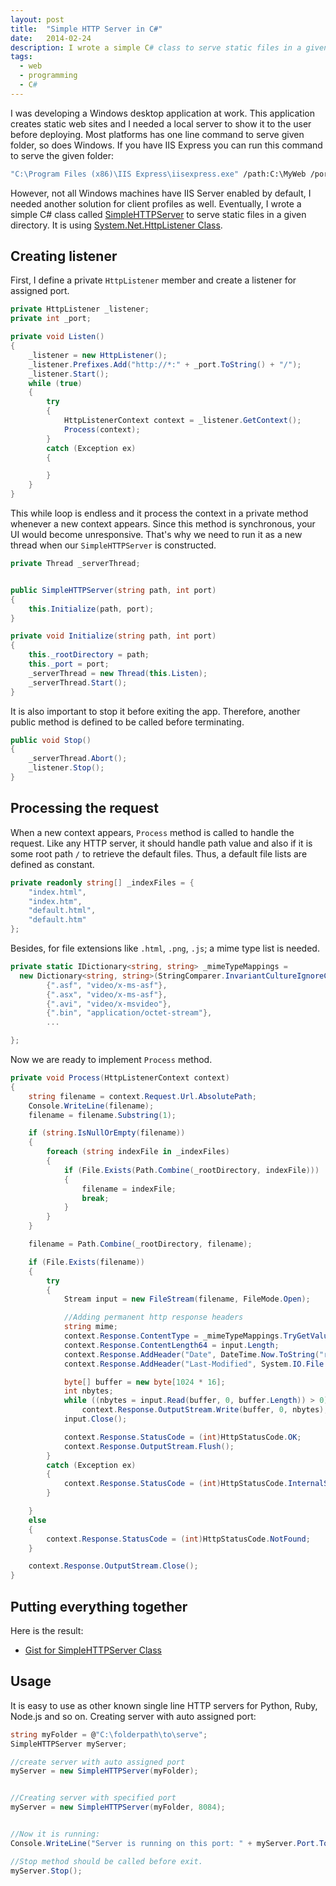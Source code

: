 ```yaml
---
layout: post
title:  "Simple HTTP Server in C#"
date:   2014-02-24
description: I wrote a simple C# class to serve static files in a given directory. It is easy to use as other known single line HTTP servers for Python, Ruby, Node.js and so on.
tags:
  - web
  - programming
  - C#
---
```


I was developing a Windows desktop application at work.
This application creates static web sites and I needed a local server to show it to the user before deploying.
Most platforms has one line command to serve given folder, so does Windows.
If you have IIS Express you can run this command to serve the given folder:

```bash
"C:\Program Files (x86)\IIS Express\iisexpress.exe" /path:C:\MyWeb /port:8084
```

However, not all Windows machines have IIS Server enabled by default, I needed another solution for client profiles as well.
Eventually, I wrote a simple C# class called [SimpleHTTPServer](https://gist.github.com/aksakalli/9191056) to serve static files in a given directory.
It is using [System.Net.HttpListener Class](https://msdn.microsoft.com/en-us/library/system.net.httplistener.aspx).

## Creating listener

First, I define a private `HttpListener` member and create a listener for assigned port.


```csharp
private HttpListener _listener;
private int _port;

private void Listen()
{
    _listener = new HttpListener();
    _listener.Prefixes.Add("http://*:" + _port.ToString() + "/");
    _listener.Start();
    while (true)
    {
        try
        {
            HttpListenerContext context = _listener.GetContext();
            Process(context);
        }
        catch (Exception ex)
        {

        }
    }
}
```

This while loop is endless and it process the context in a private method whenever a new context appears.
Since this method is synchronous, your UI would become unresponsive.
That's why we need to run it as a new thread when our `SimpleHTTPServer` is constructed.


```csharp
private Thread _serverThread;


public SimpleHTTPServer(string path, int port)
{
    this.Initialize(path, port);
}

private void Initialize(string path, int port)
{
    this._rootDirectory = path;
    this._port = port;
    _serverThread = new Thread(this.Listen);
    _serverThread.Start();
}
```

It is also important to stop it before exiting the app.
Therefore, another public method is defined to be called before terminating.

```csharp
public void Stop()
{
    _serverThread.Abort();
    _listener.Stop();
}
```

## Processing the request

When a new context appears, `Process` method is called to handle the request.
Like any HTTP server, it should handle path value and also if it is some root path `/` to retrieve the default files.
Thus, a default file lists are defined as constant.

```csharp
private readonly string[] _indexFiles = {
    "index.html",
    "index.htm",
    "default.html",
    "default.htm"
};
```

Besides, for file extensions like `.html`, `.png`, `.js`; a mime type list is needed.

```csharp
private static IDictionary<string, string> _mimeTypeMappings =
  new Dictionary<string, string>(StringComparer.InvariantCultureIgnoreCase) {
        {".asf", "video/x-ms-asf"},
        {".asx", "video/x-ms-asf"},
        {".avi", "video/x-msvideo"},
        {".bin", "application/octet-stream"},
        ...

};        
```

Now we are ready to implement `Process` method.

```csharp
private void Process(HttpListenerContext context)
{
    string filename = context.Request.Url.AbsolutePath;
    Console.WriteLine(filename);
    filename = filename.Substring(1);

    if (string.IsNullOrEmpty(filename))
    {
        foreach (string indexFile in _indexFiles)
        {
            if (File.Exists(Path.Combine(_rootDirectory, indexFile)))
            {
                filename = indexFile;
                break;
            }
        }
    }

    filename = Path.Combine(_rootDirectory, filename);

    if (File.Exists(filename))
    {
        try
        {
            Stream input = new FileStream(filename, FileMode.Open);

            //Adding permanent http response headers
            string mime;
            context.Response.ContentType = _mimeTypeMappings.TryGetValue(Path.GetExtension(filename), out mime) ? mime : "application/octet-stream";
            context.Response.ContentLength64 = input.Length;
            context.Response.AddHeader("Date", DateTime.Now.ToString("r"));
            context.Response.AddHeader("Last-Modified", System.IO.File.GetLastWriteTime(filename).ToString("r"));

            byte[] buffer = new byte[1024 * 16];
            int nbytes;
            while ((nbytes = input.Read(buffer, 0, buffer.Length)) > 0)
                context.Response.OutputStream.Write(buffer, 0, nbytes);
            input.Close();

            context.Response.StatusCode = (int)HttpStatusCode.OK;
            context.Response.OutputStream.Flush();
        }
        catch (Exception ex)
        {
            context.Response.StatusCode = (int)HttpStatusCode.InternalServerError;
        }

    }
    else
    {
        context.Response.StatusCode = (int)HttpStatusCode.NotFound;
    }

    context.Response.OutputStream.Close();
}
```



## Putting everything together

Here is the result:

* [Gist for SimpleHTTPServer Class](https://gist.github.com/aksakalli/9191056)

## Usage

It is easy to use as other known single line HTTP servers for Python, Ruby, Node.js and so on. Creating server with auto assigned port:

```csharp
string myFolder = @"C:\folderpath\to\serve";
SimpleHTTPServer myServer;

//create server with auto assigned port
myServer = new SimpleHTTPServer(myFolder);


//Creating server with specified port
myServer = new SimpleHTTPServer(myFolder, 8084);


//Now it is running:
Console.WriteLine("Server is running on this port: " + myServer.Port.ToString());

//Stop method should be called before exit.
myServer.Stop();
```
